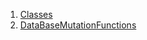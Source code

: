 

1. [Classes](file-___home_harshil_Desktop_open-source_palisadoes_talawa_lib_services_database_mutation_functions/#classes)
2. [DataBaseMutationFunctions](file-___home_harshil_Desktop_open-source_palisadoes_talawa_lib_services_database_mutation_functions/DataBaseMutationFunctions-class.html)
